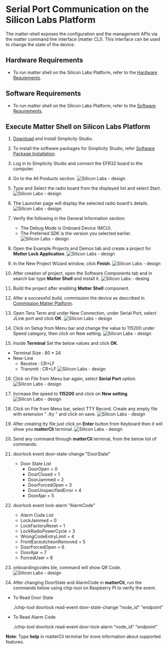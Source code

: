 # Serial Port Communication on the Silicon Labs Platform

  The matter-shell exposes the configuration and the management APIs via the matter command line interface (matter CLI). This interface can be used to change the state of the device.

## Hardware Requirements

- To run matter shell on the Silicon Labs Platform, refer to the [Hardware Requiements](/matter/<docspace-docleaf-version>/matter-prerequisites/hardware-requirements).

## Software Requirements

- To run matter shell on the Silicon Labs Platform, refer to the [Software Requirements](/matter/<docspace-docleaf-version>/matter-prerequisites/software-requirements).

## Execute Matter Shell on Silicon Labs Platform

1. [Download](https://www.silabs.com/developers/simplicity-studio) and Install Simplicity Studio.
   
2. To install the software packages for Simplicity Studio, refer [Software Package Installation](/matter/<docspace-docleaf-version>/matter-wifi-getting-started-example/software-installation#installation-of-software-packages).

3. Log in to Simplicity Studio and connect the EFR32 board to the computer.

4. Go to the All Products section.
   ![Silicon Labs - design](./images/all-products-selection.png)

5. Type and Select the radio board from the displayed list and select Start.
   ![Silicon Labs - design](./images/select-efx-board.png)

6. The Launcher page will display the selected radio board's details.
   ![Silicon Labs - design](./images/overview-tab-efx32.png)

7. Verify the following in the General Information section:
   - The Debug Mode is Onboard Device (MCU).
   - The Preferred SDK is the version you selected earlier.
   ![Silicon Labs - design](./images/create-project-verify-efx-general-information.png)

8. Open the Example Projects and Demos tab and create a project for **Matter Lock Application**.
   ![Silicon Labs - design](./images/create-project-select-efx-lock-example.png)

9. In the New Project Wizard window, click **Finish**.
   ![Silicon Labs - design](./images/create-project-lock-click-finish.png)

10. After creation of project, open the Software Components tab and in search bar type **Matter Shell** and install it.
    ![Silicon Labs - desing](./images/matter-shell-enable.png)

11. Build the project after enabling **Matter Shell** component.

12. After a successful build, commission the device as described in [Commission Matter Platform](/matter/<docspace-docleaf-version>/matter-wifi-run-demo/use-case-execution#creating-the-matter-network).

13. Open Tera Term and under New Connection, under Serial Port, select JLink port and click **OK**.
    ![Silicon Labs - design](./images/tera-term-select-jlink-port.png)

14. Click on Setup from Menu bar and change the value to 115200 under Speed category, then click on New setting.
    ![Silicon Labs - design](./images/tera-term-selection-in-terminal.png)

15. Inside **Terminal** Set the below values and click **OK**.
  - Terminal Size : 80 * 24
  - New-Line
    - Receive : CR+LF
    - Transmit : CR+LF
    ![Silicon Labs - design](./images/tera-term-terminal-setup.png)

16. Click on File from Menu bar again, select **Serial Port** option.
    ![Silicon Labs - design](./images/tera-term-select-serial-port.png)

17. Increase the speed to **115200** and click on **New setting**.
    ![Silicon Labs - design](./images/tera-term-select-speed.png)

18. Click on File from Menu bar, select TTY Record. Create any empty file with extension " .tty " and click on save.
    ![Silicon Labs - design](./images/tera-term-tty-record.png)

19. After creating tty file just click on **Enter** button from Keyboard then it will show you **matterCli** terminal.
    ![Silicon Labs - design](./images/tera-term-matter-cli.png)

20. Send any command through **matterCli** terminal, from the below list of commands:

  1. doorlock event door-state-change "DoorState"
      - Door State List
        - DoorOpen = 0
        - DoorClosed = 1
        - DoorJammed = 2
        - DoorForcedOpen = 3
        - DoorUnspecifiedError = 4
        - DoorAjar = 5
  2. doorlock event lock-alarm "AlarmCode"
        - Alarm Code List
        - LockJammed = 0
        - LockFactoryReset = 1
        - LockRadioPowerCycle = 3
        - WrongCodeEntryLimit = 4
        - FrontEsceutcheonRemoved = 5
        - DoorForcedOpen = 6
        - DoorAjar = 7
        - ForcedUser = 8
  3. onboardingcodes ble, command will show QR Code.
      ![Silicon Labs - design](./images/matter-shell-command-send.png)

21. After changing DoorState and AlarmCode in **matterCli**, run the commands below using chip-tool on Raspberry PI to verify the event.
  - To Read Door State
  
    ./chip-tool doorlock read-event door-state-change "node_id" "endpoint"
  
  - To Read Alarm Code
  
    ./chip-tool doorlock read-event door-lock-alarm "node_id" "endpoint"

  **Note**: Type **help** in matterCli terminal for more information about supported features.